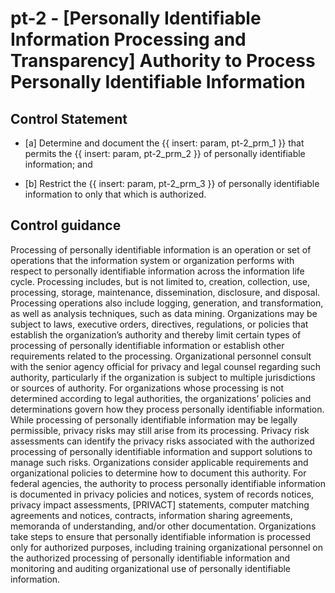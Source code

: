 # pt-2 - \[Personally Identifiable Information Processing and Transparency\] Authority to Process Personally Identifiable Information

## Control Statement

- \[a\] Determine and document the {{ insert: param, pt-2_prm_1 }} that permits the {{ insert: param, pt-2_prm_2 }} of personally identifiable information; and

- \[b\] Restrict the {{ insert: param, pt-2_prm_3 }} of personally identifiable information to only that which is authorized.

## Control guidance

Processing of personally identifiable information is an operation or set of operations that the information system or organization performs with respect to personally identifiable information across the information life cycle. Processing includes, but is not limited to, creation, collection, use, processing, storage, maintenance, dissemination, disclosure, and disposal. Processing operations also include logging, generation, and transformation, as well as analysis techniques, such as data mining. Organizations may be subject to laws, executive orders, directives, regulations, or policies that establish the organization’s authority and thereby limit certain types of processing of personally identifiable information or establish other requirements related to the processing. Organizational personnel consult with the senior agency official for privacy and legal counsel regarding such authority, particularly if the organization is subject to multiple jurisdictions or sources of authority. For organizations whose processing is not determined according to legal authorities, the organizations’ policies and determinations govern how they process personally identifiable information. While processing of personally identifiable information may be legally permissible, privacy risks may still arise from its processing. Privacy risk assessments can identify the privacy risks associated with the authorized processing of personally identifiable information and support solutions to manage such risks. Organizations consider applicable requirements and organizational policies to determine how to document this authority. For federal agencies, the authority to process personally identifiable information is documented in privacy policies and notices, system of records notices, privacy impact assessments, [PRIVACT] statements, computer matching agreements and notices, contracts, information sharing agreements, memoranda of understanding, and/or other documentation. Organizations take steps to ensure that personally identifiable information is processed only for authorized purposes, including training organizational personnel on the authorized processing of personally identifiable information and monitoring and auditing organizational use of personally identifiable information.
